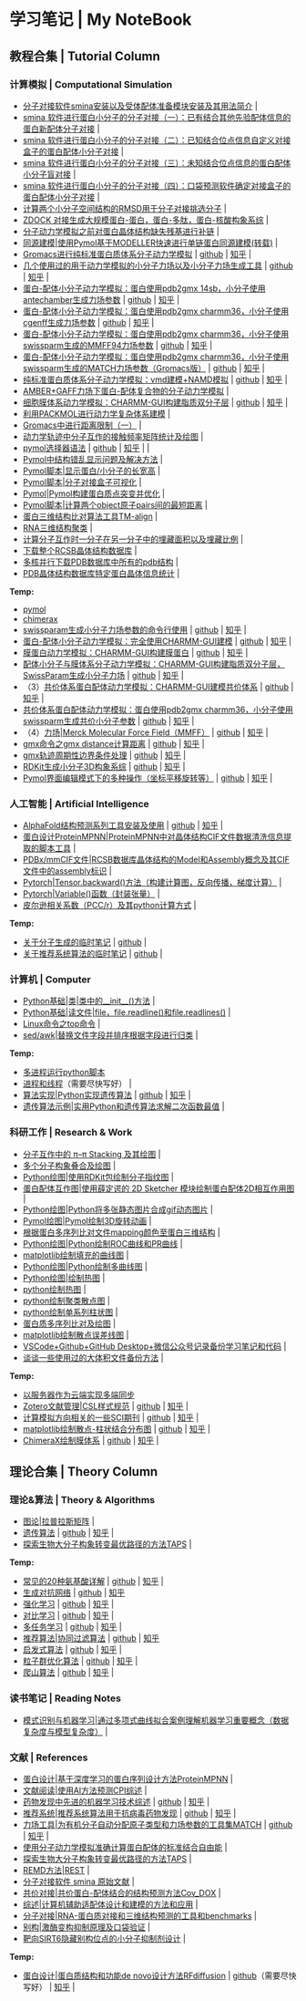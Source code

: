 # 学习笔记 | My NoteBook  
## 教程合集 | Tutorial Column
### 计算模拟 | Computational Simulation
* [分子对接软件smina安装以及受体配体准备模块安装及其用法简介](https://mp.weixin.qq.com/s/YRaRRkpZ4UXAaL6Sw2oJfA) |  
* [smina 软件进行蛋白小分子的分子对接（一）：已有结合其他先验配体信息的蛋白新配体分子对接](https://mp.weixin.qq.com/s/cHrL8LLSl0nX7pFkhHeGSA) |  
* [smina 软件进行蛋白小分子的分子对接（二）：已知结合位点信息自定义对接盒子的蛋白配体小分子对接](https://mp.weixin.qq.com/s/ExytwFEgtU_DwcDn5Kb5qA) |  
* [smina 软件进行蛋白小分子的分子对接（三）：未知结合位点信息的蛋白配体小分子盲对接](https://mp.weixin.qq.com/s/eMBHYtdoGhGJhgyHmWKLsg) |  
* [smina 软件进行蛋白小分子的分子对接（四）：口袋预测软件确定对接盒子的蛋白配体小分子对接](https://mp.weixin.qq.com/s/t8F7HE8E1YwcYpVaN_f-XA) |  
* [计算两个小分子空间结构的RMSD用于分子对接挑选分子](https://mp.weixin.qq.com/s/SGRlG3rFuuYts-CQYiBcuA) |  
* [ZDOCK 对接生成大规模蛋白-蛋白，蛋白-多肽，蛋白-核酸构象系综](https://mp.weixin.qq.com/s/sgHwbW-80KAkjVFAV4EM9g) |  
* [分子动力学模拟之前对蛋白晶体结构缺失残基进行补链](https://mp.weixin.qq.com/s/pM2pv-2UXREPdcodOJI69Q) |  
* [同源建模|使用Pymol基于MODELLER快速进行单链蛋白同源建模(转载)](https://mp.weixin.qq.com/s/sAFhI1SLU5acpNuoSKXfQg) |  
* [Gromacs进行纯标准蛋白质体系分子动力学模拟](https://mp.weixin.qq.com/s/WZORa3lOA3H4tBjaFQ3mSA) | [github](./NoteBook/Gromacs进行纯标准蛋白质体系分子动力学模拟.md) | [知乎](https://zhuanlan.zhihu.com/p/12015069356) |   
* [几个使用过的用于动力学模拟的小分子力场以及小分子力场生成工具](https://mp.weixin.qq.com/s/diBumqzfJR8V0EDc0-0uyg) | [github](./NoteBook/几个使用过的用于动力学模拟的小分子力场以及小分子力场生成工具.md) | [知乎](https://zhuanlan.zhihu.com/p/17803667003) |  
* [蛋白-配体小分子动力学模拟：蛋白使用pdb2gmx 14sb，小分子使用antechamber生成力场参数](https://mp.weixin.qq.com/s/6sapf8OH2KlLeV4I4ohsCg) | [github](./NoteBook/蛋白-配体小分子动力学模拟蛋白使用pdb2gmx14sb小分子使用antechamber生成力场参数.md) | [知乎](https://zhuanlan.zhihu.com/p/12422517986) |   
* [蛋白-配体小分子动力学模拟：蛋白使用pdb2gmx charmm36，小分子使用cgenff生成力场参数](https://mp.weixin.qq.com/s/tUzBB9eQRDQHMnC7uaI_yA) | [github](./NoteBook/蛋白-配体小分子动力学模拟蛋白使用pdb2gmxcharmm36小分子使用cgenff生成力场参数.md) | [知乎](https://zhuanlan.zhihu.com/p/12879625782) |   
* [蛋白-配体小分子动力学模拟：蛋白使用pdb2gmx charmm36，小分子使用swissparm生成的MMFF94力场参数](https://mp.weixin.qq.com/s/O7vRQ5AHHSrNtDAoCsiZWw) | [github](./NoteBook/蛋白-配体小分子动力学模拟蛋白使用pdb2gmxcharmm36小分子使用swissparm生成的MMFF94力场参数.md) | [知乎](https://zhuanlan.zhihu.com/p/13707877318) |    
* [蛋白-配体小分子动力学模拟：蛋白使用pdb2gmx charmm36，小分子使用swissparm生成的MATCH力场参数（Gromacs版）](https://mp.weixin.qq.com/s/DMMZ7kOgD8uWidgyHH6NTQ) | [github](./NoteBook/蛋白-配体小分子动力学模拟蛋白使用pdb2gmxcharmm36小分子使用swissparm生成的MATCH力场参数Gromacs版.md) | [知乎](https://zhuanlan.zhihu.com/p/17160200902) |   
* [纯标准蛋白质体系分子动力学模拟：vmd建模+NAMD模拟](https://mp.weixin.qq.com/s/JQpoMEbtP2d57WKjunlqYw) | [github](./NoteBook/纯标准蛋白质体系分子动力学模拟vmd建模NAMD模拟.md) | [知乎](https://zhuanlan.zhihu.com/p/14145261461) |   
* [AMBER+GAFF力场下蛋白-配体复合物的分子动力学模拟](https://mp.weixin.qq.com/s/7T8Paj-xDrlx0qpXpXUrXQ) |  
* [细胞膜体系动力学模拟：CHARMM-GUI构建脂质双分子层](https://mp.weixin.qq.com/s/bv-asjP6tht7Gai-w42Xcw) | [github](./NoteBook/细胞膜体系动力学模拟CHARMM-GUI构建脂质双分子层.md) | [知乎](https://zhuanlan.zhihu.com/p/17803020579) |  
* [利用PACKMOL进行动力学复杂体系建模](https://mp.weixin.qq.com/s/8Be5ngSfyi9HG7NuR9a-Ag) |  
* [Gromacs中进行距离限制（一）](https://mp.weixin.qq.com/s/dw3TEJLp_4XF3k4oQPNbSw) |  
* [动力学轨迹中分子互作的接触频率矩阵统计及绘图](https://mp.weixin.qq.com/s/Es9uDZgsczRSnRpvMxcPdw) |  
* [pymol选择器语法](https://mp.weixin.qq.com/s/zIxz0caZgFnTulQOMVekHg) | [github](./NoteBook/pymol选择器语法.md) | [知乎](https://zhuanlan.zhihu.com/p/11548016824) | |    
* [Pymol中结构错乱显示问题及解决方法](https://mp.weixin.qq.com/s/JhsbftRK-ny_tlkpMQlKTg) |  
* [Pymol脚本|显示蛋白/小分子的长宽高](https://mp.weixin.qq.com/s/dG26XmQLrumOuZbcupBciQ) |  
* [Pymol脚本|分子对接盒子可视化](https://mp.weixin.qq.com/s/R1htYl8LeZnEPdLLPXUbsA) |  
* [Pymol|Pymol构建蛋白质点突变并优化](https://mp.weixin.qq.com/s/zG0WwpORRwZYw4-aUlRk7g) |  
* [Pymol脚本|计算两个object原子pairs间的最短距离](https://mp.weixin.qq.com/s/cZoOsb4lsep4xIv-swZVSA) |  
* [蛋白三维结构比对算法工具TM-align](https://mp.weixin.qq.com/s/5nAIhWvg6LBsDPnbzIxmkg) |  
* [RNA三维结构聚类](https://mp.weixin.qq.com/s/xgSSR4DKIGT6OMqhUsHjYg) |  
* [计算分子互作时一分子在另一分子中的埋藏面积以及埋藏比例](https://mp.weixin.qq.com/s/9_EozI3JNnSJahxAuu551A) |  
* [下载整个RCSB晶体结构数据库](https://mp.weixin.qq.com/s/tw0nNtm9C3kmqjP-64n1dA) |  
* [多核并行下载PDB数据库中所有的pdb结构](https://mp.weixin.qq.com/s/34N68ijSZ27OQ2C-NlKW7w) |  
* [PDB晶体结构数据库特定蛋白晶体信息统计](https://mp.weixin.qq.com/s/jhveeYPUu-H8aH-vNgfjig) |  

**Temp:**  
* [pymol](./NoteBook/pymol.md)  
* [chimerax](./NoteBook/chimerax.md)  
* [swissparam生成小分子力场参数的命令行使用]() | [github](./NoteBook/swissparam生成小分子力场参数的命令行使用.md) | [知乎]() |  
* [蛋白-配体小分子动力学模拟：完全使用CHARMM-GUI建模]() | [github](./NoteBook/蛋白-配体小分子动力学模拟完全使用CHARMM-GUI建模.md) | [知乎]() |  
* [膜蛋白动力学模拟：CHARMM-GUI构建膜蛋白]() | [github](./NoteBook/膜蛋白动力学模拟CHARMM-GUI构建膜蛋白.md) | [知乎]() |  
* [配体小分子与膜体系分子动力学模拟：CHARMM-GUI构建脂质双分子层，SwissParam生成小分子力场]() | [github](./NoteBook/配体小分子与膜体系分子动力学模拟CHARMM-GUI构建脂质双分子层SwissParam生成小分子力场.md) | [知乎]() |  
* （3）[共价体系蛋白配体动力学模拟：CHARMM-GUI建模共价体系]() | [github](./NoteBook/共价体系蛋白配体动力学模拟CHARMM-GUI建模共价体系.md) | [知乎]() |   
* [共价体系蛋白配体动力学模拟：蛋白使用pdb2gmx charmm36，小分子使用swissparm生成共价小分子参数]() | [github]() | [知乎]() |  
* （4）[力场|Merck Molecular Force Field（MMFF）]() | [github](./NoteBook/力场MerckMolecularForceFieldMMFF.md) | [知乎]() |  
* [gmx命令之gmx distance计算距离]() | [github](./NoteBook/gmx命令之gmxdistance计算距离.md) | [知乎]() |  
* [gmx轨迹周期性边界条件处理]() | [github](./NoteBook/gmx轨迹周期性边界条件处理.md) | [知乎]() |  
* [RDKit生成小分子3D构象系综]() | [github](./NoteBook/RDKit生成小分子3D构象系综.md) | [知乎]() |  
* [Pymol界面编辑模式下的多种操作（坐标平移旋转等）]() | [github](./NoteBook/Pymol界面编辑模式下的多种操作坐标平移旋转等.md) | [知乎]() |  
### 人工智能 | Artificial Intelligence
* [AlphaFold结构预测系列工具安装及使用]() | [github](./NoteBook/AlphaFold结构预测系列工具安装及使用.md) | [知乎]() |  
* [蛋白设计ProteinMPNN|ProteinMPNN中对晶体结构CIF文件数据清洗信息提取的脚本工具](https://mp.weixin.qq.com/s/jG2saNgHN-JxWT1P9xhIPA) |  
* [PDBx/mmCIF文件|RCSB数据库晶体结构的Model和Assembly概念及其CIF文件中的assembly标识](https://mp.weixin.qq.com/s/hfPoYghXt83G7Fnqye7y2A) |  
* [Pytorch|Tensor.backward()方法（构建计算图，反向传播，梯度计算）](https://mp.weixin.qq.com/s/4znyY3h59rWQF7RpKQF_nw) |  
* [Pytorch|Variable()函数（封装张量）](https://mp.weixin.qq.com/s/k-xHyZjfgM4fwfhepSoaWA) |   
* [皮尔逊相关系数（PCC/r）及其python计算方式](https://mp.weixin.qq.com/s/jnnHMd_AACtj6befpO8z5A) |  

**Temp:**  
* [关于分子生成的临时笔记]() | [github](./NoteBook/关于分子生成的临时笔记.md) |   
* [关于推荐系统算法的临时笔记]() | [github](./NoteBook/关于推荐系统算法的临时笔记.md) |  
### 计算机 | Computer
* [Python基础|类|类中的__init__()方法](https://mp.weixin.qq.com/s/LGAUWSvpSIqUmAlZcqmSyQ) |  
* [Python基础|读文件|file，file.readline()和file.readlines()](https://mp.weixin.qq.com/s/trmC3lT4W81gck1N2TBTHg) |  
* [Linux命令之top命令](https://mp.weixin.qq.com/s/ONAQKWjVQ2zlp-a79sng5Q) | 
* [sed/awk|替换文件字段并排序根据字段进行归类](https://mp.weixin.qq.com/s/5qYiZ9qI25ymjHW3UST9pg) |   

**Temp:**  
* [多进程运行python脚本](./NoteBook/多进程运行python脚本.md) 
* [进程和线程](./NoteBook/进程和线程.md)（需要尽快写好） |  
* [算法实现|Python实现遗传算法]() | [github]() | [知乎]() |  
* [遗传算法示例|实用Python和遗传算法求解二次函数最值]() |  
### 科研工作 | Research & Work
* [分子互作中的 π–π Stacking 及其绘图](https://mp.weixin.qq.com/s/IA6OnkAvOcR0E5CgL5pOkw) | 
* [多个分子构象叠合及绘图](https://mp.weixin.qq.com/s/StQt6xHbNCnqM8PlKERzrw) |  
* [Python绘图|使用RDKit包绘制分子指纹图](https://mp.weixin.qq.com/s/GUtbEfKp5P0vkMvbzto8Ug) |  
* [蛋白配体互作图|使用薛定谔的 2D Sketcher 模块绘制蛋白配体2D相互作用图](https://mp.weixin.qq.com/s/VxPK1BET1YB4O8wXL4_Bqg) |  
* [Python绘图|Python将多张静态图片合成gif动态图片](https://mp.weixin.qq.com/s/jsgZwjTSbFZ4_ze9pD9W9g) |  
* [Pymol绘图|Pymol绘制3D旋转动画](https://mp.weixin.qq.com/s/LcW4odsii2KAP6SpwUF-Iw) |  
* [根据蛋白多序列比对文件mapping颜色至蛋白三维结构](https://mp.weixin.qq.com/s/E7cyLau_Ycr4LHhenScOHg) |  
* [Python绘图|Python绘制ROC曲线和PR曲线](https://mp.weixin.qq.com/s/E49bQMlz02S3zBjI-zMhUA) |  
* [matplotlib绘制填充的曲线图](https://mp.weixin.qq.com/s/f9i2y5n3-WjxJI1sXda1Zg) |  
* [Python绘图|Python绘制多曲线图](https://mp.weixin.qq.com/s/Iooa4ff42_lmsgmHv9bOCw) |  
* [Python绘图|绘制热图](https://mp.weixin.qq.com/s/59vc4KPMXJ8ui15K86B6cw) |  
* [python绘制热图](https://mp.weixin.qq.com/s/dBQRNh0Uxe4ZJljRYmkqyg) |  
* [python绘制聚类散点图](https://mp.weixin.qq.com/s/lMBRSCJhSZ8RZLErSbNDkQ) |  
* [python绘制单系列柱状图](https://mp.weixin.qq.com/s/Qk7SaPT3lFSoBah9vpysVg) |  
* [蛋白质多序列比对及绘图](https://mp.weixin.qq.com/s/PBqoE7wJBIo_L3-G-Sa1lw) |  
* [matplotlib绘制散点误差线图](https://mp.weixin.qq.com/s/VibzFh1Oh2fKi9QWfQkYkg) |  
* [VSCode+Github+GitHub Desktop+微信公众号记录备份学习笔记和代码](https://mp.weixin.qq.com/s/l_TbdYKiMyh4fcBsmE_0Ww) |  
* [谈谈一些使用过的大体积文件备份方法](https://mp.weixin.qq.com/s/peAD6Al1-2q0Y1nzPT2tnA) |  

**Temp:**  
* [以服务器作为云端实现多端同步](./NoteBook/以服务器作为云端实现多端同步.md)   
* [Zotero文献管理|CSL样式规范]() | [github](./NoteBook/Zotero文献管理CSL样式规范.md) | [知乎]() |  
* [计算模拟方向相关的一些SCI期刊]() | [github](./NoteBook/计算模拟方向相关的一些SCI期刊.md) | [知乎]() |  
* [matplotlib绘制散点-柱状结合分布图]() | [github](./NoteBook/matplotlib绘制散点-柱状结合分布图.md) | [知乎]() |  
* [ChimeraX绘制膜体系]() | [github](./NoteBook/ChimeraX绘制膜体系.md) | [知乎]() |  
## 理论合集 | Theory Column
### 理论&算法 | Theory & Algorithms
* [图论|拉普拉斯矩阵](https://mp.weixin.qq.com/s/NivC4uQMPkHNqvjjxgWv4A) |  
* [遗传算法](https://mp.weixin.qq.com/s/XQBz3WG7yYr3hXGCOXCbDw) | [github](./NoteBook/遗传算法.md) | [知乎](https://zhuanlan.zhihu.com/p/16854421511) |   
* [探索生物大分子构象转变最优路径的方法TAPS](https://mp.weixin.qq.com/s/QIONB64qrC3QiczhNX932w) |  

**Temp:**  
* [常见的20种氨基酸详解]() | [github](./NoteBook/常见的20种氨基酸详解.md) | [知乎]() |  
* [生成对抗网络]() | [github](./NoteBook/生成对抗网络.md) | [知乎]()   
* [强化学习]() | [github]() | [知乎]() |   
* [对比学习]() | [github]() | [知乎]() |   
* [多任务学习]() | [github]() | [知乎]() |  
* [推荐算法|协同过滤算法]() | [github](./NoteBook/推荐算法协同过滤算法.md) | [知乎]()  
* [启发式算法]() | [github](./NoteBook/启发式算法.md) | [知乎]() |  
* [粒子群优化算法]() | [github](./NoteBook/粒子群优化算法.md) | [知乎]() |  
* [爬山算法]() | [github](./NoteBook/爬山算法.md) | [知乎]() |  
### 读书笔记 | Reading Notes
* [模式识别与机器学习|通过多项式曲线拟合案例理解机器学习重要概念（数据复杂度与模型复杂度）](https://mp.weixin.qq.com/s/_BW9b-mEliQeMIi_ZT5F8g) |  
### 文献 | References
* [蛋白设计|基于深度学习的蛋白序列设计方法ProteinMPNN](https://mp.weixin.qq.com/s/2dK7U5klxw4Xy4-sOrp_Xw) |  
* [文献阅读|使用AI方法预测CPI综述](https://mp.weixin.qq.com/s/thF26gLQZo8jy_uj9_qCGA) |  
* [药物发现中先进的机器学习技术综述](https://mp.weixin.qq.com/s/1rmZrR-Ks5kfXdCsXnvHqA) | [github](./NoteBook/药物发现中先进的机器学习技术综述.md) | [知乎](https://zhuanlan.zhihu.com/p/15287402231) |  
* [推荐系统|推荐系统算法用于抗病毒药物发现](https://mp.weixin.qq.com/s/q9wzKMVRlIJz0-0DVIHSBQ) | [github](./NoteBook/推荐系统推荐系统算法用于抗病毒药物发现.md) | [知乎](https://zhuanlan.zhihu.com/p/15828382785) |   
* [力场工具|为有机分子自动分配原子类型和力场参数的工具集MATCH](https://mp.weixin.qq.com/s/bQVsc-TphDan-WXrUQw0Xw) | [github](./NoteBook/力场工具为有机分子自动分配原子类型和力场参数的工具集MATCH.md) | [知乎](https://zhuanlan.zhihu.com/p/14788004056) |  
* [使用分子动力学模拟准确计算蛋白配体的标准结合自由能](https://mp.weixin.qq.com/s/Oaj1JGD6BDVMSBrLzCdujQ) |  
* [探索生物大分子构象转变最优路径的方法TAPS](https://mp.weixin.qq.com/s/QIONB64qrC3QiczhNX932w) |  
* [REMD方法|REST](https://mp.weixin.qq.com/s/fZEhYSnKCRHRXsASY7nHNw) |  
* [分子对接软件 smina 原始文献](https://mp.weixin.qq.com/s/t2ZyncIWBNpYtt3bxURZ6w) |  
* [共价对接|共价蛋白-配体结合的结构预测方法Cov_DOX](https://mp.weixin.qq.com/s/RV8lnpzVkwZeYRYSX4IPaw) |  
* [综述|计算机辅助适配体设计和建模的方法和应用](https://mp.weixin.qq.com/s/XDs6eBvT0scdb-LoZWRsrg) |  
* [分子对接|RNA-蛋白质对接和三维结构预测的工具和benchmarks](https://mp.weixin.qq.com/s/jGda8S6aeK17YOYOzUQprg) |  
* [别构|激酶变构抑制原理及口袋验证](https://mp.weixin.qq.com/s/JVbu52uVAw4TC24A2MJRjw) |  
* [靶向SIRT6隐藏别构位点的小分子抑制剂设计](https://mp.weixin.qq.com/s/8bMBYZw_w5HHS3WzCbPzAw) |  

**Temp:**  
* [蛋白设计|蛋白质结构和功能de novo设计方法RFdiffusion]() | [github](./NoteBook/蛋白设计蛋白质结构和功能denovo设计方法RFdiffusion.md)（需要尽快写好） | [知乎]() |    